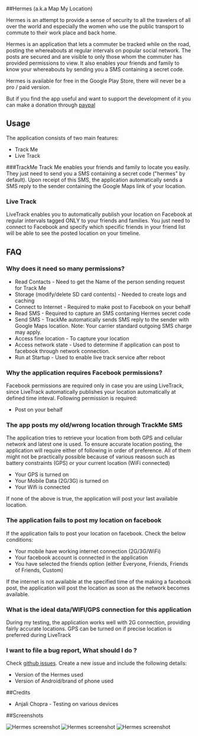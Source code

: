 ##Hermes (a.k.a Map My Location)

Hermes is an attempt to provide a sense of security to all the travelers of all over the world and especially the women who use the public transport to commute to their work place and back home.

Hermes is an application that lets a commuter be tracked while on the road, posting the whereabouts at regular intervals on popular social network. The posts are secured and are visible to only those whom the commuter has provided permissions to view. It also enables your friends and family to know your whereabouts by sending you a SMS containing a secret code.

Hermes is available for free in the Google Play Store, there will never be a pro / paid version.

But if you find the app useful and want to support the development of it you can make a donation through [paypal](http://www.madhur.co.in/donate/)

## <a name="usage">Usage</a>

The application consists of two main features:
* Track Me
* Live Track

###TrackMe
Track Me enables your friends and family to locate you easily. They just need to send you a SMS containing a secret code ("hermes" by default). Upon receipt of this SMS, the application automatically sends a SMS reply to the sender containing the Google Maps link of your location.

### Live Track
LiveTrack enables you to automatically publish your location on Facebook at regular intervals tagged ONLY to your friends and families. You just need to connect to Facebook and specify which specific 
friends in your friend list will be able to see the posted location on your timeline.

## <a name="faq">FAQ</a>


### Why does it need so many permissions?

* Read Contacts - Need to get the Name of the person sending request for Track Me
* Storage (modify/delete SD card contents) - Needed to create logs and caching
* Connect to Internet - Required to make post to Facebook on your behalf
* Read SMS - Required to capture an SMS contaning Hermes secret code
* Send SMS - TrackMe automatically sends SMS reply to the sender with Google Maps location. Note: Your carrier standard outgoing SMS charge may apply.
* Access fine location - To capture your location
* Access network state - Used to determine if application can post to facebook through network connection.
* Run at Startup - Used to enable live track service after reboot


### Why the application requires Facebook permissions?

Facebook permissions are required only in case you are using LiveTrack, since LiveTrack automatically publishes your location automatically at defined time inteval. Following permission is required:

* Post on your behalf

### The app posts my old/wrong location through TrackMe SMS

The application tries to retrieve your location from both GPS and cellular network and latest one is used. To ensure accurate location posting, the application will require either of following in order of preference. All of them might not be practically possible because of various reasosn such as battery constraints (GPS) or your current location (WiFi connected)

* Your GPS is turned on
* Your Mobile Data (2G/3G) is turned on
* Your Wifi is connected

If none of the above is true, the application will post your last available location.

### The application fails to post my location on facebook

If the application fails to post your location on facebook. Check the below conditions:

* Your mobile have working internet connection (2G/3G/WiFi)
* Your facebook account is connected in the application
* You have selected the friends option (either Everyone, Friends, Friends of Friends, Custom)

If the internet is not available at the specified time of the making a facebook post, the application will post the location as soon as the network becomes available.

### What is the ideal data/WIFI/GPS connection for this application

During my testing, the application works well with 2G connection, providing fairly accurate locations.
GPS can be turned on if precise location is preferred during LiveTrack

### I want to file a bug report, What should I do ?

Check [github issues](https://github.com/madhur/MapMyLocation/issues?state=open). Create a new issue and include the following details:

* Version of the Hermes used
* Version of Android/brand of phone used

##<a name="credits">Credits</a>

  * Anjali Chopra - Testing on various devices
  
##<a name="screenhots">Screenshots</a>

![Hermes screenshot]() ![Hermes screenshot]() ![Hermes screenshot]()
  